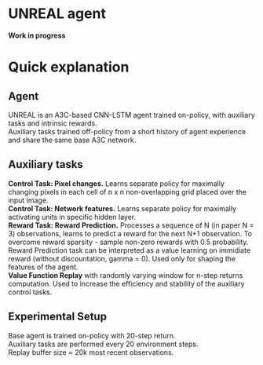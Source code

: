 # UNREAL agent

**Work in progress**

# Quick explanation

## Agent

UNREAL is an A3C-based CNN-LSTM agent trained on-policy, with auxiliary tasks and intrinsic rewards.  
Auxiliary tasks trained off-policy from a short history of agent experience and share the same base A3C network.  

## Auxiliary tasks

**Control Task: Pixel changes.** Learns separate policy for maximally changing pixels in each cell of n x n non-overlapping grid placed over the input image.  
**Control Task: Network features.** Learns separate policy for maximally activating units in specific hidden layer.  
**Reward Task: Reward Prediction.** Processes a sequence of N (in paper N = 3) observations, learns to predict a reward for the next N+1 observation. To overcome reward sparsity - sample non-zero rewards with 0.5 probability. Reward Prediction task can be interpreted as a value learning on immidiate reward (without discountation, gamma = 0). Used only for shaping the features of the agent.  
**Value Function Replay** with randomly varying window for n-step returns computation. Used to increase the efficiency and stability of the auxiliary control tasks.  

## Experimental Setup

Base agent is trained on-policy with 20-step return.  
Auxiliary tasks are performed every 20 environment steps.  
Replay buffer size = 20k most recent observations.  


